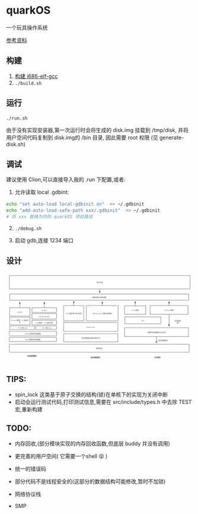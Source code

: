 # quarkOS

一个玩具操作系统


[参考资料](./doc)

## 构建
1.  [构建 i686-elf-gcc](https://wiki.osdev.org/GCC_Cross-Compiler)
2. `./build.sh`


## 运行

`./run.sh`

由于没有实现安装器,第一次运行时会将生成的 disk.img 挂载到 /tmp/disk,
并将用户空间代码复制到 disk.img的 /bin 目录, 因此需要 root 权限 (见 generate-disk.sh)


## 调试

建议使用 Clion,可以直接导入我的 .run 下配置,或者:

1. 允许读取 local .gdbint:
```bash
echo "set auto-load local-gdbinit on"  >> ~/.gdbinit
echo "add-auto-load-safe-path xxx/.gdbinit"  >> ~/.gdbinit
# 将 xxx 替换为你的 quarkOS 项目路径
```

2. `./debug.sh`
   
3. 启动 gdb,连接 1234 端口


## 设计

![1.png](doc/1.png)


## TIPS:

- spin_lock 这类基于原子交换的结构(锁)在单核下的实现为关闭中断
- 启动会运行测试代码,打印测试信息,需要在 src/include/types.h 中去除 TEST 宏,重新构建

## TODO:

- 内存回收,(部分模块实现的内存回收函数,但底层 buddy 并没有调用)

- 更完善的用户空间( 它需要一个shell 😝 ) 

- 统一的错误码

- 部分代码不是线程安全的(这部分的数据结构可能修改,暂时不加锁)
 
- 网络协议栈

- SMP
